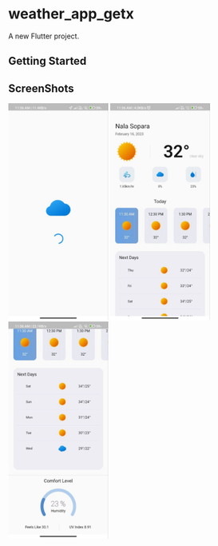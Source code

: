 # weather_app_getx

A new Flutter project.

## Getting Started

## ScreenShots

<img src="image/image3.jpg" width="200">  <img src="image/image2.jpg" width="200">   <img src="image/image1.jpg" width="200">  
